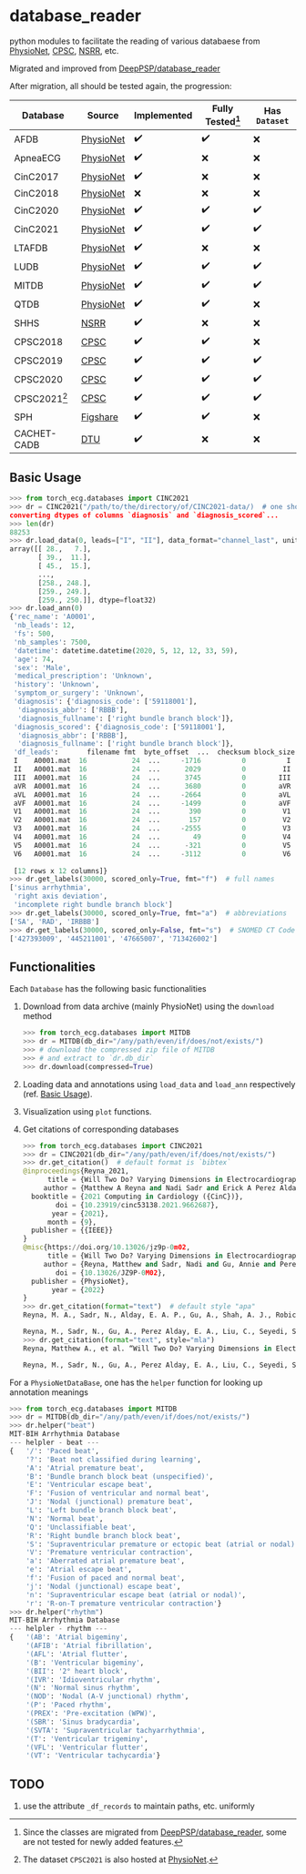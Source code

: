 # database_reader

python modules to facilitate the reading of various databaese from [PhysioNet](https://physionet.org/), [CPSC](http://www.icbeb.org/#), [NSRR](https://sleepdata.org/), etc.

Migrated and improved from [DeepPSP/database_reader](https://github.com/DeepPSP/database_reader)

After migration, all should be tested again, the progression:

| Database      | Source                                                           | Implemented        | Fully Tested[^1]   | Has `Dataset`      |
| ------------- | ---------------------------------------------------------------- | ------------------ | ------------------ | ------------------ |
| AFDB          | [PhysioNet](https://physionet.org/content/afdb/1.0.0/)           | :heavy_check_mark: | :heavy_check_mark: | :x:                |
| ApneaECG      | [PhysioNet](https://physionet.org/content/apnea-ecg/1.0.0/)      | :heavy_check_mark: | :x:                | :x:                |
| CinC2017      | [PhysioNet](https://physionet.org/content/challenge-2017/1.0.0/) | :heavy_check_mark: | :x:                | :x:                |
| CinC2018      | [PhysioNet](https://physionet.org/content/challenge-2018/1.0.0/) | :x:                | :x:                | :x:                |
| CinC2020      | [PhysioNet](https://physionet.org/content/challenge-2020/1.0.1/) | :heavy_check_mark: | :heavy_check_mark: | :heavy_check_mark: |
| CinC2021      | [PhysioNet](https://physionet.org/content/challenge-2021/1.0.2/) | :heavy_check_mark: | :heavy_check_mark: | :heavy_check_mark: |
| LTAFDB        | [PhysioNet](https://physionet.org/content/ltafdb/1.0.0/)         | :heavy_check_mark: | :x:                | :x:                |
| LUDB          | [PhysioNet](https://physionet.org/content/ludb/1.0.1/)           | :heavy_check_mark: | :heavy_check_mark: | :heavy_check_mark: |
| MITDB         | [PhysioNet](https://physionet.org/content/mitdb/1.0.0/)          | :heavy_check_mark: | :heavy_check_mark: | :heavy_check_mark: |
| QTDB          | [PhysioNet](https://physionet.org/content/qtdb/1.0.0/)           | :heavy_check_mark: | :heavy_check_mark: | :x:                |
| SHHS          | [NSRR](https://sleepdata.org/datasets/shhs)                      | :heavy_check_mark: | :x:                | :x:                |
| CPSC2018      | [CPSC](http://2018.icbeb.org/Challenge.html)                     | :heavy_check_mark: | :heavy_check_mark: | :x:                |
| CPSC2019      | [CPSC](http://2019.icbeb.org/Challenge.html)                     | :heavy_check_mark: | :heavy_check_mark: | :heavy_check_mark: |
| CPSC2020      | [CPSC](http://2020.icbeb.org/CSPC2020)                           | :heavy_check_mark: | :heavy_check_mark: | :heavy_check_mark: |
| CPSC2021[^2]  | [CPSC](http://2021.icbeb.org/CPSC2021)                           | :heavy_check_mark: | :heavy_check_mark: | :heavy_check_mark: |
| SPH           | [Figshare](https://doi.org/10.6084/m9.figshare.c.5779802.v1)     | :heavy_check_mark: | :heavy_check_mark: | :x:                |
| CACHET-CADB   | [DTU](https://data.dtu.dk/articles/dataset/CACHET-CADB/14547264) | :heavy_check_mark: | :x:                | :x:                |

[^1]: Since the classes are migrated from [DeepPSP/database_reader](https://github.com/DeepPSP/database_reader), some are not tested for newly added features.
[^2]: The dataset `CPSC2021` is also hosted at [PhysioNet](https://www.physionet.org/content/cpsc2021/1.0.0/).

## Basic Usage

```python
>>> from torch_ecg.databases import CINC2021
>>> dr = CINC2021("/path/to/the/directory/of/CINC2021-data/)  # one should call `dr.download()` if not downloaded yet
converting dtypes of columns `diagnosis` and `diagnosis_scored`...
>>> len(dr)
88253
>>> dr.load_data(0, leads=["I", "II"], data_format="channel_last", units="uv")
array([[ 28.,   7.],
       [ 39.,  11.],
       [ 45.,  15.],
       ...,
       [258., 248.],
       [259., 249.],
       [259., 250.]], dtype=float32)
>>> dr.load_ann(0)
{'rec_name': 'A0001',
 'nb_leads': 12,
 'fs': 500,
 'nb_samples': 7500,
 'datetime': datetime.datetime(2020, 5, 12, 12, 33, 59),
 'age': 74,
 'sex': 'Male',
 'medical_prescription': 'Unknown',
 'history': 'Unknown',
 'symptom_or_surgery': 'Unknown',
 'diagnosis': {'diagnosis_code': ['59118001'],
  'diagnosis_abbr': ['RBBB'],
  'diagnosis_fullname': ['right bundle branch block']},
 'diagnosis_scored': {'diagnosis_code': ['59118001'],
  'diagnosis_abbr': ['RBBB'],
  'diagnosis_fullname': ['right bundle branch block']},
 'df_leads':       filename fmt  byte_offset  ...  checksum block_size  lead_name
 I    A0001.mat  16           24  ...     -1716          0          I
 II   A0001.mat  16           24  ...      2029          0         II
 III  A0001.mat  16           24  ...      3745          0        III
 aVR  A0001.mat  16           24  ...      3680          0        aVR
 aVL  A0001.mat  16           24  ...     -2664          0        aVL
 aVF  A0001.mat  16           24  ...     -1499          0        aVF
 V1   A0001.mat  16           24  ...       390          0         V1
 V2   A0001.mat  16           24  ...       157          0         V2
 V3   A0001.mat  16           24  ...     -2555          0         V3
 V4   A0001.mat  16           24  ...        49          0         V4
 V5   A0001.mat  16           24  ...      -321          0         V5
 V6   A0001.mat  16           24  ...     -3112          0         V6
 
 [12 rows x 12 columns]}
>>> dr.get_labels(30000, scored_only=True, fmt="f")  # full names
['sinus arrhythmia',
 'right axis deviation',
 'incomplete right bundle branch block']
>>> dr.get_labels(30000, scored_only=True, fmt="a")  # abbreviations
['SA', 'RAD', 'IRBBB']
>>> dr.get_labels(30000, scored_only=False, fmt="s")  # SNOMED CT Code
['427393009', '445211001', '47665007', '713426002']
```

## Functionalities

Each `Database` has the following basic functionalities

1. Download from data archive (mainly PhysioNet) using the `download` method

    ```python
    >>> from torch_ecg.databases import MITDB
    >>> dr = MITDB(db_dir="/any/path/even/if/does/not/exists/")
    >>> # download the compressed zip file of MITDB
    >>> # and extract to `dr.db_dir`
    >>> dr.download(compressed=True)
    ```

2. Loading data and annotations using `load_data` and `load_ann` respectively (ref. [Basic Usage](#basic-usage)).

3. Visualization using `plot` functions.

4. Get citations of corresponding databases

    ```python
    >>> from torch_ecg.databases import CINC2021
    >>> dr = CINC2021(db_dir="/any/path/even/if/does/not/exists/")
    >>> dr.get_citation()  # default format is `bibtex`
    @inproceedings{Reyna_2021,
          title = {Will Two Do? Varying Dimensions in Electrocardiography: The {PhysioNet}/Computing in Cardiology Challenge 2021},
         author = {Matthew A Reyna and Nadi Sadr and Erick A Perez Alday and Annie Gu and Amit J Shah and Chad Robichaux and Ali Bahrami Rad and Andoni Elola and Salman Seyedi and Sardar Ansari and Hamid Ghanbari and Qiao Li and Ashish Sharma and Gari D Clifford},
      booktitle = {2021 Computing in Cardiology ({CinC})},
            doi = {10.23919/cinc53138.2021.9662687},
           year = {2021},
          month = {9},
      publisher = {{IEEE}}
    }
    @misc{https://doi.org/10.13026/jz9p-0m02,
          title = {Will Two Do? Varying Dimensions in Electrocardiography: The PhysioNet/Computing in Cardiology Challenge 2021},
         author = {Reyna, Matthew and Sadr, Nadi and Gu, Annie and Perez Alday, Erick Andres and Liu, Chengyu and Seyedi, Salman and Shah, Amit and Clifford, Gari D.},
            doi = {10.13026/JZ9P-0M02},
      publisher = {PhysioNet},
           year = {2022}
    }
    >>> dr.get_citation(format="text")  # default style "apa"
    Reyna, M. A., Sadr, N., Alday, E. A. P., Gu, A., Shah, A. J., Robichaux, C., Rad, A. B., Elola, A., Seyedi, S., Ansari, S., Ghanbari, H., Li, Q., Sharma, A., & Clifford, G. D. (2021). Will Two Do? Varying Dimensions in Electrocardiography: The PhysioNet/Computing in Cardiology Challenge 2021. 2021 Computing in Cardiology (CinC). https://doi.org/10.23919/cinc53138.2021.9662687

    Reyna, M., Sadr, N., Gu, A., Perez Alday, E. A., Liu, C., Seyedi, S., Shah, A., &amp; Clifford, G. D. (2022). <i>Will Two Do? Varying Dimensions in Electrocardiography: The PhysioNet/Computing in Cardiology Challenge 2021</i> (Version 1.0.2) [Data set]. PhysioNet. https://doi.org/10.13026/JZ9P-0M02
    >>> dr.get_citation(format="text", style="mla")
    Reyna, Matthew A., et al. “Will Two Do? Varying Dimensions in Electrocardiography: The PhysioNet/Computing in Cardiology Challenge 2021.” 2021 Computing in Cardiology (CinC), Sept. 2021. Crossref, https://doi.org/10.23919/cinc53138.2021.9662687.

    Reyna, M., Sadr, N., Gu, A., Perez Alday, E. A., Liu, C., Seyedi, S., Shah, A., &amp; Clifford, G. D. (2022). <i>Will Two Do? Varying Dimensions in Electrocardiography: The PhysioNet/Computing in Cardiology Challenge 2021</i> (Version 1.0.2) [Data set]. PhysioNet. https://doi.org/10.13026/JZ9P-0M02
    ```

For a `PhysioNetDataBase`, one has the `helper` function for looking up annotation meanings

```python
>>> from torch_ecg.databases import MITDB
>>> dr = MITDB(db_dir="/any/path/even/if/does/not/exists/")
>>> dr.helper("beat")
MIT-BIH Arrhythmia Database
--- helpler - beat ---
{   '/': 'Paced beat',
    '?': 'Beat not classified during learning',
    'A': 'Atrial premature beat',
    'B': 'Bundle branch block beat (unspecified)',
    'E': 'Ventricular escape beat',
    'F': 'Fusion of ventricular and normal beat',
    'J': 'Nodal (junctional) premature beat',
    'L': 'Left bundle branch block beat',
    'N': 'Normal beat',
    'Q': 'Unclassifiable beat',
    'R': 'Right bundle branch block beat',
    'S': 'Supraventricular premature or ectopic beat (atrial or nodal)',
    'V': 'Premature ventricular contraction',
    'a': 'Aberrated atrial premature beat',
    'e': 'Atrial escape beat',
    'f': 'Fusion of paced and normal beat',
    'j': 'Nodal (junctional) escape beat',
    'n': 'Supraventricular escape beat (atrial or nodal)',
    'r': 'R-on-T premature ventricular contraction'}
>>> dr.helper("rhythm")
MIT-BIH Arrhythmia Database
--- helpler - rhythm ---
{   '(AB': 'Atrial bigeminy',
    '(AFIB': 'Atrial fibrillation',
    '(AFL': 'Atrial flutter',
    '(B': 'Ventricular bigeminy',
    '(BII': '2° heart block',
    '(IVR': 'Idioventricular rhythm',
    '(N': 'Normal sinus rhythm',
    '(NOD': 'Nodal (A-V junctional) rhythm',
    '(P': 'Paced rhythm',
    '(PREX': 'Pre-excitation (WPW)',
    '(SBR': 'Sinus bradycardia',
    '(SVTA': 'Supraventricular tachyarrhythmia',
    '(T': 'Ventricular trigeminy',
    '(VFL': 'Ventricular flutter',
    '(VT': 'Ventricular tachycardia'}
```

## TODO

1. use the attribute `_df_records` to maintain paths, etc. uniformly
